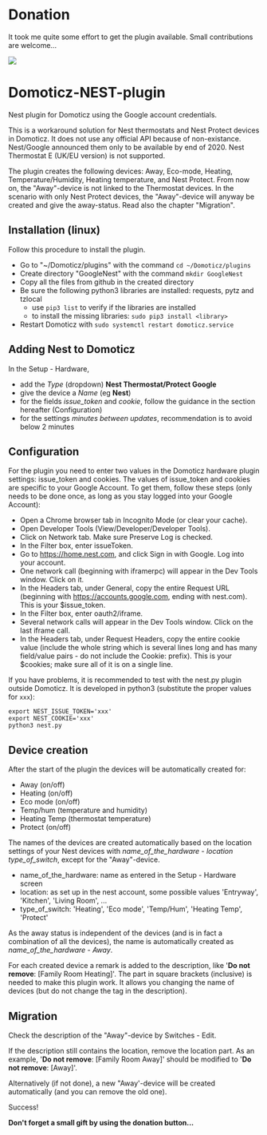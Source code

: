 # Donation
It took me quite some effort to get the plugin available. Small contributions are welcome...

[![](https://www.paypalobjects.com/en_US/BE/i/btn/btn_donateCC_LG.gif)](https://www.paypal.com/cgi-bin/webscr?cmd=_s-xclick&hosted_button_id=AT4L7ST55JR4A)

# Domoticz-NEST-plugin
Nest plugin for Domoticz using the Google account credentials.

This is a workaround solution for Nest thermostats and Nest Protect devices in Domoticz. It does not use any official API because of non-existance. Nest/Google announced them only to be available by end of 2020. Nest Thermostat E (UK/EU version) is not supported.

The plugin creates the following devices: Away, Eco-mode, Heating, Temperature/Humidity, Heating temperature, and Nest Protect. From now on, the "Away"-device is not linked to the Thermostat devices. In the scenario with only Nest Protect devices, the "Away"-device will anyway be created and give the away-status. Read also the chapter "Migration".

## Installation (linux)
Follow this procedure to install the plugin.
* Go to "~/Domoticz/plugins" with the command ```cd ~/Domoticz/plugins```
* Create directory "GoogleNest" with the command ```mkdir GoogleNest```
* Copy all the files from github in the created directory
* Be sure the following python3 libraries are installed: requests, pytz and tzlocal
   * use ```pip3 list``` to verify if the libraries are installed
   * to install the missing libraries: ```sudo pip3 install <library>```
* Restart Domoticz with ```sudo systemctl restart domoticz.service```

## Adding Nest to Domoticz
In the Setup - Hardware, 
   * add the *Type* (dropdown) **Nest Thermostat/Protect Google**
   * give the device a *Name* (eg **Nest**)
   * for the fields *issue_token* and *cookie*, follow the guidance in the section hereafter (Configuration)
   * for the settings *minutes between updates*, recommendation is to avoid below 2 minutes

## Configuration
For the plugin you need to enter two values in the Domoticz hardware plugin settings: issue_token and cookies.
The values of issue_token and cookies are specific to your Google Account. To get them, follow these steps (only needs to be done once, as long as you stay logged into your Google Account):

* Open a Chrome browser tab in Incognito Mode (or clear your cache).
* Open Developer Tools (View/Developer/Developer Tools).
* Click on Network tab. Make sure Preserve Log is checked.
* In the Filter box, enter issueToken.
* Go to https://home.nest.com, and click Sign in with Google. Log into your account.
* One network call (beginning with iframerpc) will appear in the Dev Tools window. Click on it.
* In the Headers tab, under General, copy the entire Request URL (beginning with https://accounts.google.com, ending with nest.com). This is your $issue_token.
* In the Filter box, enter oauth2/iframe.
* Several network calls will appear in the Dev Tools window. Click on the last iframe call.
* In the Headers tab, under Request Headers, copy the entire cookie value (include the whole string which is several lines long and has many field/value pairs - do not include the Cookie: prefix). This is your $cookies; make sure all of it is on a single line.

If you have problems, it is recommended to test with the nest.py plugin outside Domoticz. It is developed in python3 (substitute the proper values for `xxx`):

```shell
export NEST_ISSUE_TOKEN='xxx'
export NEST_COOKIE='xxx'
python3 nest.py
```

## Device creation
After the start of the plugin the devices will be automatically created for: 

* Away (on/off)
* Heating (on/off)
* Eco mode (on/off)
* Temp/hum (temperature and humidity)
* Heating Temp (thermostat temperature)
* Protect (on/off)

The names of the devices are created automatically based on the location settings of your Nest devices with *name_of_the_hardware* - *location type_of_switch*, except for the "Away"-device.

   * name_of_the_hardware: name as entered in the Setup - Hardware screen
   * location: as set up in the nest account, some possible values 'Entryway', 'Kitchen', 'Living Room', ...
   * type_of_switch: 'Heating', 'Eco mode', 'Temp/Hum', 'Heating Temp', 'Protect'

As the away status is independent of the devices (and is in fact a combination of all the devices), the name is automatically created as *name_of_the_hardware* - *Away*.

For each created device a remark is added to the description, like '**Do not remove**: [Family Room Heating]'. The part in square brackets (inclusive) is needed to make this plugin work. It allows you changing the name of devices (but do not change the tag in the description).

## Migration
Check the description of the "Away"-device by Switches - Edit.

If the description still contains the location, remove the location part. As an example, '**Do not remove**: [Family Room Away]' should be modified to '**Do not remove**: [Away]'. 

Alternatively (if not done), a new "Away'-device will be created automatically (and you can remove the old one).

Success!

**Don't forget a small gift by using the donation button...**
